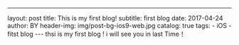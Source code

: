 ---
layout:     post
title:      This is my first blog!
subtitle:   first blog
date:       2017-04-24
author:     BY
header-img: img/post-bg-ios9-web.jpg
catalog: 	 true
tags:
    - iOS
    - fitst blog
---  thsi is my first blog !   i will see you in last Time！
